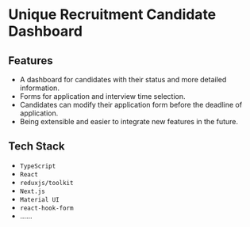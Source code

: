 # Unique Recruitment Candidate Dashboard

## Features

* A dashboard for candidates with their status and more detailed information.
* Forms for application and interview time selection.
* Candidates can modify their application form before the deadline of application.
* Being extensible and easier to integrate new features in the future.

## Tech Stack

* `TypeScript`
* `React`
* `reduxjs/toolkit`
* `Next.js`
* `Material UI`
* `react-hook-form`
* ......
